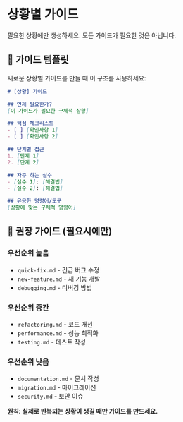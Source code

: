 # 상황별 가이드

필요한 상황에만 생성하세요. 모든 가이드가 필요한 것은 아닙니다.

## 📝 가이드 템플릿

새로운 상황별 가이드를 만들 때 이 구조를 사용하세요:

```markdown
# [상황] 가이드

## 언제 필요한가?
[이 가이드가 필요한 구체적 상황]

## 핵심 체크리스트
- [ ] [확인사항 1]
- [ ] [확인사항 2]

## 단계별 접근
1. [단계 1]
2. [단계 2]

## 자주 하는 실수
- [실수 1]: [해결법]
- [실수 2]: [해결법]

## 유용한 명령어/도구
[상황에 맞는 구체적 명령어]
```

## 🎯 권장 가이드 (필요시에만)

### 우선순위 높음
- `quick-fix.md` - 긴급 버그 수정
- `new-feature.md` - 새 기능 개발
- `debugging.md` - 디버깅 방법

### 우선순위 중간
- `refactoring.md` - 코드 개선
- `performance.md` - 성능 최적화
- `testing.md` - 테스트 작성

### 우선순위 낮음
- `documentation.md` - 문서 작성
- `migration.md` - 마이그레이션
- `security.md` - 보안 이슈

**원칙: 실제로 반복되는 상황이 생길 때만 가이드를 만드세요.**